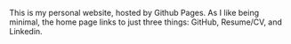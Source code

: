 This is my personal website, hosted by Github Pages.
As I like being minimal, the home page links to just three things: GitHub, Resume/CV, and Linkedin.
